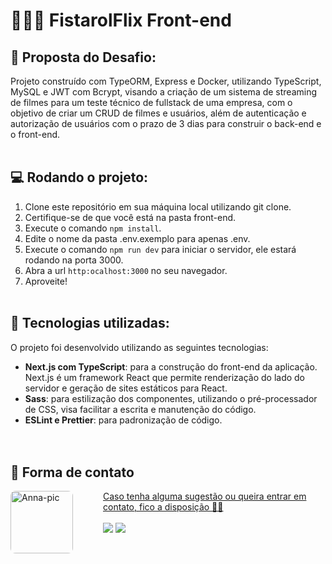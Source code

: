 # 👩🏻‍💻 FistarolFlix Front-end

## 🚀 Proposta do Desafio:
Projeto construído com TypeORM, Express e Docker, utilizando TypeScript, MySQL e JWT com Bcrypt, visando a criação de um sistema de streaming de filmes para um teste técnico de fullstack de uma empresa, com o objetivo de criar um CRUD de filmes e usuários, além de autenticação e autorização de usuários com o prazo de 3 dias para construir o back-end e o front-end.
<br><br>

## 💻 Rodando o projeto:
1. Clone este repositório em sua máquina local utilizando git clone.
2. Certifique-se de que você está na pasta front-end.
3. Execute o comando `npm install`.
4. Edite o nome da pasta .env.exemplo para apenas .env.
5. Execute o comando `npm run dev` para iniciar o servidor, ele estará rodando na porta 3000.
6. Abra a url `http:ocalhost:3000` no seu navegador.
7. Aproveite!
<br><br>

## 🔧 Tecnologias utilizadas:
O projeto foi desenvolvido utilizando as seguintes tecnologias:
- **Next.js com TypeScript**: para a construção do front-end da aplicação. Next.js é um framework React que permite renderização do lado do servidor e geração de sites estáticos para React.
- **Sass**: para estilização dos componentes, utilizando o pré-processador de CSS, visa facilitar a escrita e manutenção do código.
- **ESLint e Prettier**: para padronização de código.
<br><br><br>

## 🌺 Forma de contato
<div style="display: inline_block">
  <a href="https://www.linkedin.com/in/anna-luiza-camargo-fistarol/">
  <img align="left" alt="Anna-pic" height="100rem" style="border-radius:0.5rem; margin-right:3rem;" src="https://media.licdn.com/dms/image/D4D03AQEQu6kp1suoaA/profile-displayphoto-shrink_200_200/0/1702769754300?e=1716422400&v=beta&t=_mFasDyCVQZxCuQ2s_twUkLSEdbej9YVUjQEbmxWd14">
  Caso tenha alguma sugestão ou queira entrar em contato, fico a disposição 🥰💖
</div>
<br>
<div>
  <a href="https://www.linkedin.com/in/anna-luiza-camargo-fistarol/" target="_blank"><img src="https://img.shields.io/badge/-LinkedIn-%230077B5?style=for-the-badge&logo=linkedin&logoColor=white" target="_blank"></a> 
  <a href = "mailto:luizafistarol@gmail.com"><img src="https://img.shields.io/badge/Gmail-D14836?style=for-the-badge&logo=gmail&logoColor=white" target="_blank"></a>
</div>
<br><br>

